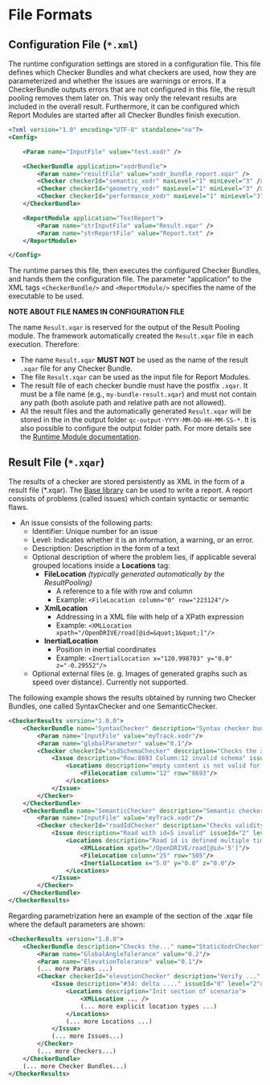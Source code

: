 <!---
Copyright 2023 CARIAD SE.

This Source Code Form is subject to the terms of the Mozilla
Public License, v. 2.0. If a copy of the MPL was not distributed
with this file, You can obtain one at https://mozilla.org/MPL/2.0/.
-->

# File Formats

## Configuration File (`*.xml`)

The runtime configuration settings are stored in a configuration file. This
file defines which Checker Bundles and what checkers are used, how they are
parameterized and whether the issues are warnings or errors. If a CheckerBundle
outputs errors that are not configured in this file, the result pooling removes
them later on. This way only the relevant results are included in the overall
result. Furthermore, it can be configured which Report Modules are started after
all Checker Bundles finish execution.

```xml
<?xml version="1.0" encoding="UTF-8" standalone="no"?>
<Config>

    <Param name="InputFile" value="test.xodr" />

    <CheckerBundle application="xodrBundle">
        <Param name="resultFile" value="xodr_bundle_report.xqar" />
        <Checker checkerId="semantic_xodr" maxLevel="1" minLevel="3" />
        <Checker checkerId="geometry_xodr" maxLevel="1" minLevel="3" />
        <Checker checkerId="performance_xodr" maxLevel="1" minLevel="3" />
    </CheckerBundle>

    <ReportModule application="TextReport">
        <Param name="strInputFile" value="Result.xqar" />
        <Param name="strReportFile" value="Report.txt" />
    </ReportModule>

</Config>
```

The runtime parses this file, then executes the configured Checker Bundles, and
hands them the configuration file. The parameter "application" to the XML tags
`<CheckerBundle/>` and `<ReportModule/>` specifies the name of the executable
to be used.

**NOTE ABOUT FILE NAMES IN CONFIGURATION FILE** 

The name `Result.xqar` is reserved for the output of the Result Pooling module. The framework automatically created the `Result.xqar` file in each execution. Therefore:
* The name `Result.xqar` **MUST NOT** be used as the name of the result `.xqar` file for any Checker Bundle.
* The file `Result.xqar` can be used as the input file for Report Modules.
* The result file of each checker bundle must have the postfix `.xqar`. It must be a file name (e.g., `my-bundle-result.xqar`) and must not contain any path (both asolute path and relative path are not allowed).
* All the result files and the automatically generated `Result.xqar` will be stored in the in the output folder `qc-output-YYYY-MM-DD-HH-MM-SS-*`. It is also possible to configure the output folder path. For more details see the [Runtime Module documentation](runtime_module.md).

## Result File (`*.xqar`)

The results of a checker are stored persistently as XML in the form of a result
file (*.xqar). The [Base library](cpp_base_library.md) can be used to write a
report. A report consists of problems (called issues) which contain syntactic
or semantic flaws.

- An issue consists of the following parts:
  - Identifier: Unique number for an issue
  - Level: Indicates whether it is an information, a warning, or an error.
  - Description: Description in the form of a text
  - Optional description of where the problem lies, if applicable several
    grouped locations inside a **Locations** tag:
    - **FileLocation** _(typically generated automatically by the
      ResultPooling)_
      - A reference to a file with row and column
      - Example: `<FileLocation column="0" row="223124"/>`
    - **XmlLocation**
      - Addressing in a XML file with help of a XPath expression
      - Example: `<XMLLocation xpath="/OpenDRIVE/road[@id=&quot;1&quot;]"/>`
    - **InertialLocation**
      - Position in inertial coordinates
      - Example: `<InertialLocation x="120.998703"
        y="0.0" z="-0.29552"/>`
  - Optional external files (e. g. Images of generated graphs such as speed
    over distance). Currently not supported.

The following example shows the results obtained by running two Checker Bundles,
one called SyntaxChecker and one SemanticChecker.

```xml
<CheckerResults version="1.0.0">
    <CheckerBundle name="SyntaxChecker" description="Syntax checker bundle" summary="Found 1 incident" build_date="23.05.2019" version="1.0">
        <Param name="InputFile" value="myTrack.xodr"/>
        <Param name="globalParameter" value="0.1"/>
        <Checker checkerId="xsdSchemaChecker" description="Checks the xsd validity"  summary="Found 1 issue">
            <Issue description="Row:8693 Column:12 invalid schema" issueId="1" level="1">
                <Locations description="empty content is not valid for content model '(lane+,userData*,include*)'">
                    <FileLocation column="12" row="8693"/>
                </Locations>
            </Issue>
        </Checker>
    </CheckerBundle>
    <CheckerBundle name="SemanticChecker" description="Semantic checker bundle" summary="Found some incidents" build_date="23.05.2019" version="1.0">
        <Param name="InputFile" value="myTrack.xodr"/>
        <Checker checkerId="roadIdChecker" description="Checks validity of the roadIds"  summary="Found 1 issue">
            <Issue description="Road with id=5 invalid" issueId="2" level="1">
                <Locations description="Road id is defined multiple times">
                    <XMLLocation xpath="/OpenDRIVE/road[@id='5']"/>
                    <FileLocation column="25" row="505"/>
                    <InertialLocation x="5.0" y="0.0" z="0.0"/>
                </Locations>
            </Issue>
        </Checker>
    </CheckerBundle>
</CheckerResults>
```

Regarding parametrization here an example of the section of the .xqar file
where the default parameters are shown:

```xml
<CheckerResults version="1.0.0">
    <CheckerBundle description="Checks the..." name="StaticXodrChecker" summary="173 issues...."> <!-- attribute file deleted! -->
        <Param name="GlobalAngleTolerance" value="0.2"/>
        <Param name="ElevationTolerance" value="0.1"/>
        (... more Params ...)
        <Checker checkerId="elevationChecker" description="Verify ..." summary="68 issues found...">
            <Issue description="#34: delta ...." issueId="0" level="2">
                <Locations description="Init section of scenario">
                    <XMLLocation ... />
                    (... more explicit location types ...)
                </Locations>
                (... more Locations ...)
            </Issue>
            (... more Issues...)
        </Checker>
        (... more Checkers...)
    </CheckerBundle>
    (... more Checker Bundles...)
</CheckerResults>
```
